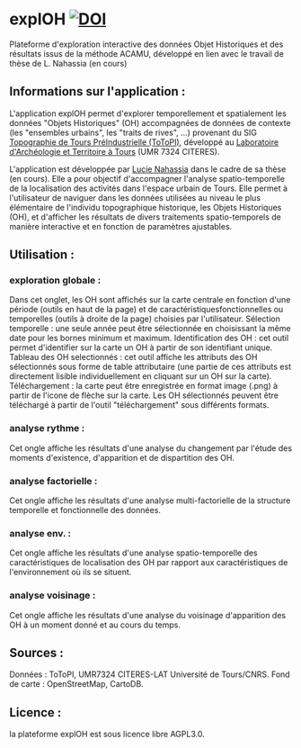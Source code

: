 # explOH [![DOI](https://zenodo.org/badge/DOI/10.5281/zenodo.3256682.svg)](https://doi.org/10.5281/zenodo.3256682)

Plateforme d'exploration interactive des données Objet Historiques et des résultats issus de la méthode ACAMU, développé en lien avec le travail de thèse de L. Nahassia (en cours)

## Informations sur l'application :
L'application explOH permet d'explorer temporellement et spatialement les données "Objets Historiques" (OH) accompagnées de données de contexte (les "ensembles urbains", les "traits de rives", ...) provenant du SIG [Topographie de Tours PréIndustrielle (ToToPI)](http://citeres.univ-tours.fr/spip.php?article504), développé au [Laboratoire d'Archéologie et Territoire à Tours](http://citeres.univ-tours.fr/spip.php?rubrique57) (UMR 7324 CITERES).

L'application est développée par [Lucie Nahassia](http://www.parisgeo.cnrs.fr/spip.php?article6441) dans le cadre de sa thèse (en cours). Elle a pour objectif d'accompagner l'analyse spatio-temporelle de la localisation des activités dans l'espace urbain de Tours. Elle permet à l'utilisateur de naviguer dans les données utilisées au niveau le plus élémentaire de l'individu topographique historique, les Objets Historiques (OH), et d'afficher les résultats de divers traitements spatio-temporels de manière interactive et en fonction de paramètres ajustables.

## Utilisation :
### exploration globale :
Dans cet onglet, les OH sont affichés sur la carte centrale en fonction d'une période (outils en haut de la page) et de caractéristiquesfonctionnelles ou temporelles (outils à droite de la page) choisies par l'utilisateur.
Sélection temporelle : une seule année peut être sélectionnée en choisissant la même date pour les bornes minimum et maximum.
Identification des OH : cet outil permet d'identifier sur la carte un OH à partir de son identifiant unique.
Tableau des OH selectionnés : cet outil affiche les attributs des OH sélectionnés sous forme de table attributaire (une partie de ces attributs est directement lisible individuellement en cliquant sur un OH sur la carte).
Téléchargement : la carte peut être enregistrée en format image (.png) à partir de l'icone de flèche sur la carte. Les OH sélectionnés peuvent être téléchargé à partir de l'outil "téléchargement" sous différents formats.

### analyse rythme :
Cet ongle affiche les résultats d'une analyse du changement par l'étude des moments d'existence, d'apparition et de dispartition des OH.

### analyse factorielle :
Cet ongle affiche les résultats d'une analyse multi-factorielle de la structure temporelle et fonctionnelle des données.

### analyse env. :
Cet ongle affiche les résultats d'une analyse spatio-temporelle des caractéristiques de localisation des OH par rapport aux caractéristiques de l'environnement où ils se situent. 

### analyse voisinage :
Cet ongle affiche les résultats d'une analyse du voisinage d'apparition des OH à un moment donné et au cours du temps.

## Sources :
Données : ToToPI, UMR7324 CITERES-LAT Université de Tours/CNRS.
Fond de carte : OpenStreetMap, CartoDB.


## Licence :
la plateforme explOH est sous licence libre AGPL3.0.
